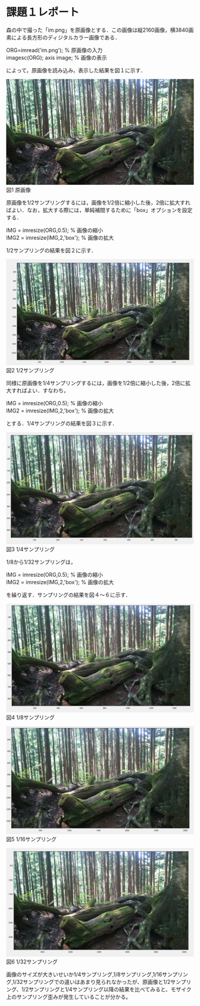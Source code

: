 # 課題１レポート

森の中で撮った「im.png」を原画像とする．この画像は縦2160画像，横3840画素による長方形のディジタルカラー画像である．

ORG=imread('im.png'); % 原画像の入力  
imagesc(ORG); axis image; % 画像の表示

によって，原画像を読み込み，表示した結果を図１に示す．

![原画像](https://github.com/ikeda0927/lecture_image_processing/blob/master/kadai_img/im.png?raw=true)  
図1 原画像

原画像を1/2サンプリングするには，画像を1/2倍に縮小した後，2倍に拡大すればよい．なお，拡大する際には，単純補間するために「box」オプションを設定する．

IMG = imresize(ORG,0.5); % 画像の縮小  
IMG2 = imresize(IMG,2,'box'); % 画像の拡大

1/2サンプリングの結果を図２に示す．

![原画像](https://github.com/ikeda0927/lecture_image_processing/blob/master/kadai_img/画像処理1_1.png?raw=true)  
図2 1/2サンプリング

同様に原画像を1/4サンプリングするには，画像を1/2倍に縮小した後，2倍に拡大すればよい．すなわち，

IMG = imresize(ORG,0.5); % 画像の縮小  
IMG2 = imresize(IMG,2,'box'); % 画像の拡大

とする．1/4サンプリングの結果を図３に示す．

![原画像](https://github.com/ikeda0927/lecture_image_processing/blob/master/kadai_img/画像処理1_2.png?raw=true)  
図3 1/4サンプリング

1/8から1/32サンプリングは，

IMG = imresize(ORG,0.5); % 画像の縮小  
IMG2 = imresize(IMG,2,'box'); % 画像の拡大

を繰り返す．サンプリングの結果を図４～６に示す．

![原画像](https://github.com/ikeda0927/lecture_image_processing/blob/master/kadai_img/画像処理1_3.png?raw=true)  
図4 1/8サンプリング

![原画像](https://github.com/ikeda0927/lecture_image_processing/blob/master/kadai_img/画像処理1_4.png?raw=true)  
図5 1/16サンプリング

![原画像](https://github.com/ikeda0927/lecture_image_processing/blob/master/kadai_img/画像処理1_5.png?raw=true)  
図6 1/32サンプリング

画像のサイズが大きいせいか1/4サンプリング,1/8サンプリング,1/16サンプリング,1/32サンプリングでの違いはあまり見られなかったが、原画像と1/2サンプリング、1/2サンプリングと1/4サンプリング以降の結果を比べてみると、モザイク上のサンプリング歪みが発生していることが分かる。
